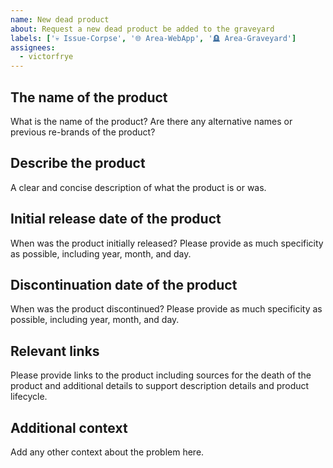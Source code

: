 ```yaml
---
name: New dead product
about: Request a new dead product be added to the graveyard
labels: ['💀 Issue-Corpse', '🌐 Area-WebApp', '🪦 Area-Graveyard']
assignees:
  - victorfrye
---
```


## The name of the product

What is the name of the product? Are there any alternative names or previous re-brands of the product?

## Describe the product

A clear and concise description of what the product is or was.

## Initial release date of the product

When was the product initially released? Please provide as much specificity as possible, including year, month, and day.

## Discontinuation date of the product

When was the product discontinued? Please provide as much specificity as possible, including year, month, and day.

## Relevant links

Please provide links to the product including sources for the death of the product and additional details to support description details and product lifecycle.

## Additional context

Add any other context about the problem here.
